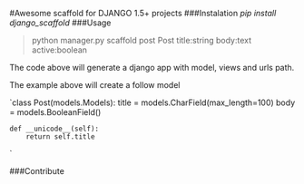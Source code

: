 #Awesome scaffold for DJANGO 1.5+ projects
###Instalation
*pip install django_scaffold*
###Usage
>python manager.py scaffold post Post title:string body:text
active:boolean

The code above will generate a django app with model, views and urls path.

The example above will create a follow model

`class Post(models.Models):
    title = models.CharField(max_length=100)
    body = models.BooleanField()

    def __unicode__(self):
        return self.title
`

###Contribute

